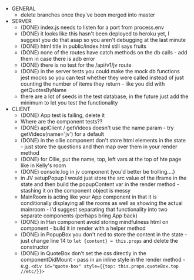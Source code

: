 - GENERAL
  - delete branches once they've been merged into master
- SERVER
  - (DONE) index.js needs to listen for a port from process.env 
  - (DONE) it looks like this hasn't been deployed to heroku yet, I suggest you do that asap so you aren't debugging at the last minute
  - (DONE) html title in public/index.html still says fruits
  - (DONE) none of the routes have catch methods on the db calls - add them in case there is adb error
  - (DONE) there is no test for the /api/v1/jv route
  - (DONE) in the server tests you could make the mock db functions jest mocks so you can test whether they were called instead of just counting the number of items they return - like you did with getQuotesByName
  - there are a lot of seeds in the test database, in the future just add the minimum to let you test the functionality
- CLIENT
  - (DONE) App test is failing, delete it
  - Where are the component tests??
  - (DONE) apiClient / getVideos doesn't use the name param - try getVideos(name='jv') for a default
  - (DONE) in the ollie component don't store html elements in the state - just store the questions and then map over them in your render method
  - (DONE) for Ollie, put the name, top, left vars at the top of hte page like in Kelly's room
  - (DONE) console.log in jv component (you'd better be trolling....)
  - in JV setupPopup I would just store the src value of the iframe in the state and then build the popupContent var in the render method - stashing it on the component object is messy
  - MainRoom is acting like your App component in that it is conditionally displaying all the rooms as well as showing the actual mainroom - I'd suggest separating that functionality into two separate components (perhaps bring App back)
  - (DONE) in Han component avoid storing mindfulness html on component - build it in render with a helper method
  - (DONE) in PopupBox you don't ned to store the content in the state - just change line 14 to `let {content} = this.props` and delete the constructor
  - (DONE) in QuoteBox don't set the css directly in the componentDidMount - pass in an inline style in the render method - e.g. `<div id="quote-box" style={{top: this.props.quoteBox.top //etc/}}>`



